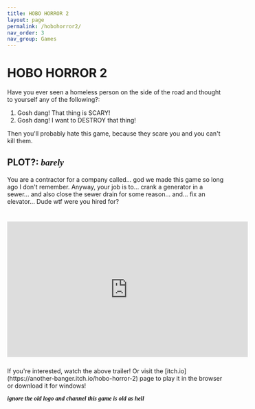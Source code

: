 ```yaml
---
title: HOBO HORROR 2
layout: page
permalink: /hobohorror2/
nav_order: 3
nav_group: Games
---
```


# HOBO HORROR 2

Have you ever seen a homeless person on the side of the road and thought to yourself any of the following?:

1. Gosh dang! That thing is SCARY!
2. Gosh dang! I want to DESTROY that thing!

Then you'll probably hate this game, because they scare you and you can't kill them.

## PLOT?: <span style="font-family: 'Dancing Script', cursive; font-weight:700;">*barely*</span>

You are a contractor for a company called... god we made this game so long ago I don't remember. Anyway, your job is to... crank a generator in a sewer... and also close the sewer drain for some reason... and... fix an elevator... Dude wtf were you hired for?

<iframe width="560" height="315" src="https://www.youtube.com/embed/VHZdeXVLcrw" title="Hobo Horror 2 Trailer" frameborder="0" allowfullscreen style="margin: 24px 0;"></iframe>
If you're interested, watch the above trailer! Or visit the [itch.io](https://another-banger.itch.io/hobo-horror-2) page to play it in the browser or download it for windows!

<span style="font-family: 'Dancing Script', cursive; font-weight:700;">*ignore the old logo and channel this game is old as hell*</span>